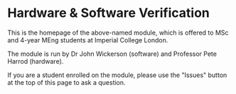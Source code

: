 # Hardware & Software Verification

This is the homepage of the above-named module, which is offered to MSc and 4-year MEng students at Imperial College London.

The module is run by Dr John Wickerson (software) and Professor Pete Harrod (hardware).

If you are a student enrolled on the module, please use the "Issues" button at the top of this page to ask a question.
